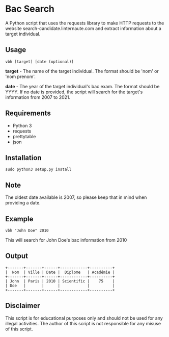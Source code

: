 # Bac Search

A Python script that uses the requests library to make HTTP requests to the website search-candidate.linternaute.com and extract information about a target individual.

## Usage

`vbh [target] [date (optional)]` 

**target** - The name of the target individual. The format should be 'nom' or 'nom prenom'.

**date** - The year of the target individual's bac exam. The format should be YYYY. If no date is provided, the script will search for the target's information from 2007 to 2021.

## Requirements

-   Python 3
-   requests
-   prettytable
-   json

## Installation

```
sudo python3 setup.py install

```

## Note

The oldest date available is 2007, so please keep that in mind when providing a date.

## Example


`vbh "John Doe" 2010` 

This will search for John Doe's bac information from 2010

## Output

```
+-------+-------+------+------------+----------+
|  Nom  | Ville | Date |  Diplome   | Académie |
+-------+-------+------+------------+----------+
| John  | Paris | 2010 | Scientific |    75    |
| Doe   |       |      |            |          |
+-------+-------+------+------------+----------+
```

## Disclaimer

This script is for educational purposes only and should not be used for any illegal activities. The author of this script is not responsible for any misuse of this script.
